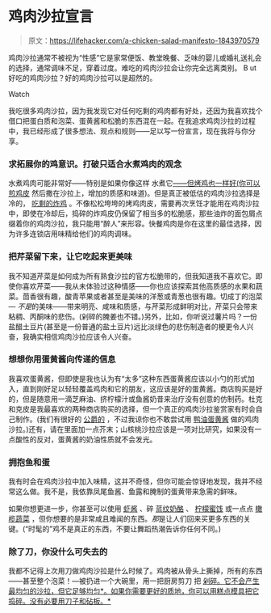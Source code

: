 # 鸡肉沙拉宣言

> 原文：<https://lifehacker.com/a-chicken-salad-manifesto-1843970579>

鸡肉沙拉通常不被视为“性感”它是家常便饭、教堂晚餐、乏味的婴儿或婚礼送礼会的选择，通常调味不足，穿着过度。难吃的鸡肉沙拉会让你完全远离类别。 B ut 好吃的鸡肉沙拉？好的鸡肉沙拉可以是超然的。

Watch

我吃很多鸡肉沙拉，因为我发现它对任何吃剩的鸡肉都有好处，还因为我喜欢找个借口把蛋白质和泡菜、蛋黄酱和松脆的东西混在一起。在我追求鸡肉沙拉的过程中，我已经形成了很多想法、观点和规则——足以写一份宣言，现在我将与你分享。

### 求拓展你的鸡意识。打破只适合水煮鸡肉的观念

水煮鸡肉可能非常好——特别是如果你像这样 水煮它[——但烤鸡也一样好(你可以](https://skillet.lifehacker.com/maximize-a-chickens-meal-potential-by-poaching-it-first-1822353539) [煎鸡皮](https://skillet.lifehacker.com/you-should-definitely-fry-any-and-all-leftover-chicken-1842618948) 然后撒在沙拉上，增加的质感和味道)。但是真正被低估的鸡肉沙拉选择是冷的， [吃剩的炸鸡](https://skillet.lifehacker.com/transform-leftover-fried-chicken-into-a-super-flavorful-1784395666) 。不像松松垮垮的烤鸡肉皮，需要再次烹饪才能用在鸡肉沙拉中，即使在冷却后，捣碎的炸鸡皮仍保留了相当多的松脆感，那些油炸的面包屑点缀着你的鸡肉沙拉，我只能用“醉人”来形容。快餐鸡肉是你在这里的最佳选择，因为许多连锁店用味精给他们的鸡肉调味。

### 把芹菜留下来，让它吃起来更美味

我不知道芹菜是如何成为所有熟食沙拉的官方松脆带的，但我知道我不喜欢它。即使你喜欢芹菜——我从未体验过这种情感——你也应该探索其他高质感的水果和蔬菜。茴香很有趣，酸青苹果或者甚至是美味的洋葱或青葱也很有趣。切成丁的泡菜— *不是*的美味——带来明亮、咸味和质感，与芹菜形成鲜明对比，芹菜只会带来粘稠、丙酮味的悲伤。(剁碎的腌姜也不错。)另外，比如，你听说过薯片吗？一份盐醋土豆片(甚至是一份普通的盐土豆片)远比淡绿色的悲伤制造者的梗更令人兴奋，我确实相信鸡肉沙拉应该令人兴奋。

### 想想你用蛋黄酱向传递的信息

我喜欢蛋黄酱，但即使是我也认为有“太多”这种东西蛋黄酱应该以小勺的形式加入，直到刚好足以轻轻覆盖鸡肉和它的朋友，这应该是好的蛋黄酱。商店购买是好的，但是随意用一滴芝麻油、挤柠檬汁或鱼酱奶昔来治疗没有创意的仿制药。杜克和克皮是我最喜欢的两种商店购买的选择，但一个真正的鸡肉沙拉鉴赏家有时会自己制作。(我们有很好的 [公爵的](https://skillet.lifehacker.com/how-to-make-your-own-dukes-style-mayonnaise-1833804415) ，不过我谅你也不敢尝试用 [鸭油蛋黄酱](https://skillet.lifehacker.com/why-duck-fat-mayo-is-the-mayo-you-should-be-making-1821972304) 做的鸡肉沙拉。)还有，请在里面加一点芥末；山核桃沙拉应该是一项对比研究，如果没有一点酸性的反对，蛋黄酱的奶油性质就不会发光。

### 拥抱鱼和蛋

我有时会在鸡肉沙拉中加入味精，这并不奇怪，但你可能会惊讶地发现，我并不经常这么做。我不是，我依靠凤尾鱼酱、鱼露和腌制的蛋黄带来急需的鲜味。

如果你想更进一步，你甚至可以使用 [虾酱](https://skillet.lifehacker.com/use-a-spoonful-of-shrimp-paste-when-you-cant-find-ancho-1843732484) 、碎 [蓝纹奶酪](https://skillet.lifehacker.com/make-a-vegetarian-friendly-caesar-dressing-with-blue-ch-1829765284) 、 [柠檬蜜饯](https://skillet.lifehacker.com/preserved-lemons-are-your-new-favorite-condiment-1796458618) 或一点点 [橄榄蔬菜](https://skillet.lifehacker.com/how-to-make-the-best-vegan-meat-substitute-1839103544) ，但你想要的是非常咸且难闻的东西。*那*是让人们回来买更多东西的关键。(“时髦的”鸡不是真正的东西，不要让舞蹈热潮告诉你任何不同。)

### 除了刀，你没什么可失去的

我都不记得上次用刀做鸡肉沙拉是什么时候了。鸡肉被从骨头上撕掉，所有的东西——甚至整个泡菜！—被扔进一个大碗里，用一把厨房剪刀 把 [剁碎。它不会产生最均匀的沙拉，但它足够均匀*。如果你需要更好的质地，你可以用糕点模具把它捣碎。没有必要用刀子和砧板。*](https://skillet.lifehacker.com/make-salad-prep-easier-with-kitchen-shears-1834382398)